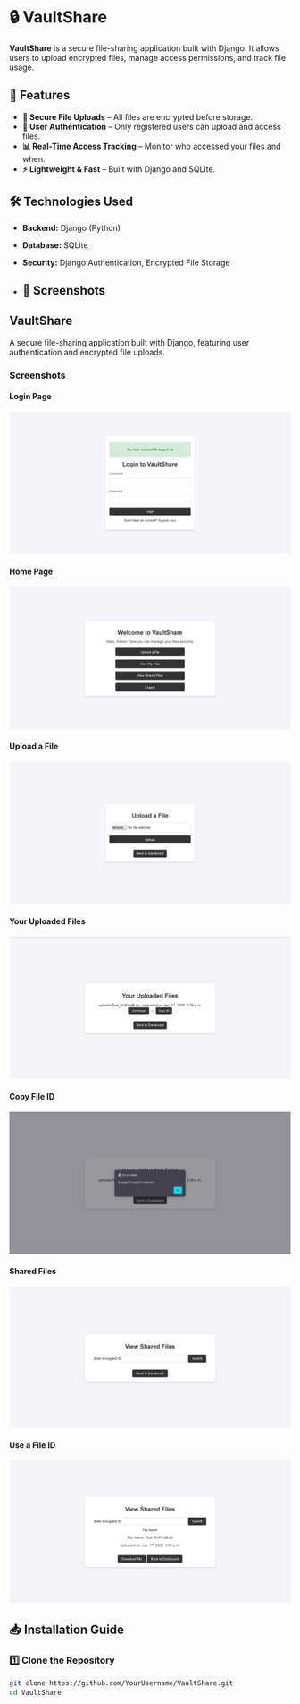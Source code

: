# 🔒 VaultShare

**VaultShare** is a secure file-sharing application built with Django. It allows users to upload encrypted files, manage access permissions, and track file usage.

## 🚀 Features

- **🔐 Secure File Uploads** – All files are encrypted before storage.
- **👤 User Authentication** – Only registered users can upload and access files.
- **📊 Real-Time Access Tracking** – Monitor who accessed your files and when.
- **⚡ Lightweight & Fast** – Built with Django and SQLite.

## 🛠️ Technologies Used

- **Backend:** Django (Python)
- **Database:** SQLite
- **Security:** Django Authentication, Encrypted File Storage

- ## 📸 Screenshots

## VaultShare

A secure file-sharing application built with Django, featuring user authentication and encrypted file uploads.

### **Screenshots**

#### **Login Page**
![Login Page](images/LoginPage.png)

#### **Home Page**
![Home Page](images/HomePage.png)

#### **Upload a File**
![Upload a File](images/UploadAFile.png)

#### **Your Uploaded Files**
![Your Uploaded Files](images/YourUploadedFiles.png)

#### **Copy File ID**
![Copy File ID](images/CopyFileID.png)

#### **Shared Files**
![Shared Files](images/SharedFiles.png)

#### **Use a File ID**
![Use a File ID](images/UseAFileID.png)




## 📥 Installation Guide

### **1️⃣ Clone the Repository**
```sh
git clone https://github.com/YourUsername/VaultShare.git
cd VaultShare
